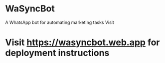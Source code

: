 # WaSyncBot
A WhatsApp bot for automating marketing tasks
Visit 
# Visit  https://wasyncbot.web.app for deployment instructions
